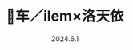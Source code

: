 ---
layout: Cover
permalink: /Che/
title: 🚜车／ilem×洛天依
path: 20240601_Che
date: 2024.6.1
youtube: dl7jVCF5Pa4
bilibili: BV1Ax4y1p7fy
netease: 195496744
qq: 003eEnE549VMcy
shorts_youtube: 1iSriG7c0Vg
shorts_bilibili: BV1oT421S7FB
thumbnail_mv: MV_T
thumbnail_mp3: MP3_T
---